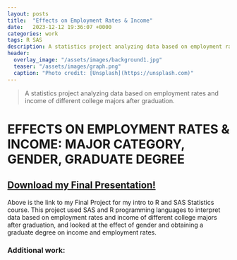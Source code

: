 ```yaml
---
layout: posts
title:  "Effects on Employment Rates & Income"
date:   2023-12-12 19:36:07 +0000
categories: work
tags: R SAS
description: A statistics project analyzing data based on employment rates and income of different college majors after graduation.
header:
  overlay_image: "/assets/images/background1.jpg"
  teaser: "/assets/images/graph.png"
  caption: "Photo credit: [Unsplash](https://unsplash.com)"
---
```

> A statistics project analyzing data based on employment rates and income of different college majors after graduation.

# EFFECTS ON EMPLOYMENT RATES & INCOME: MAJOR CATEGORY, GENDER, GRADUATE DEGREE
## <a href="/assets/images/Stat040Project.pdf" download><strong>Download my Final Presentation!</strong></a>

Above is the link to my Final Project for my intro to R and SAS Statistics course. This project used SAS and R programming languages to interpret data based on employment rates and income of different college majors after graduation, and looked at the effect of gender and obtaining a graduate degree on income and employment rates.


### Additional work: